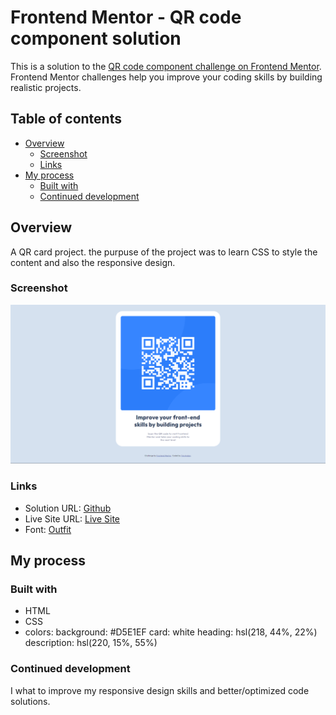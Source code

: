 # Frontend Mentor - QR code component solution

This is a solution to the [QR code component challenge on Frontend Mentor](https://www.frontendmentor.io/challenges/qr-code-component-iux_sIO_H). Frontend Mentor challenges help you improve your coding skills by building realistic projects. 

## Table of contents

- [Overview](#overview)
  - [Screenshot](#screenshot)
  - [Links](#links)
- [My process](#my-process)
  - [Built with](#built-with)
  - [Continued development](#continued-development)


## Overview

A QR card project.
the purpuse of the project was to learn CSS to style the content and also the responsive design.

### Screenshot

![](./design/dekstop-result.png)


### Links

- Solution URL: [Github](https://github.com/timavidon/frontend-mentor-c1)
- Live Site URL: [Live Site](https://your-live-site-url.com)
- Font: [Outfit](https://fonts.google.com/specimen/Outfit)

## My process

### Built with

- HTML
- CSS 
- colors:
    background: #D5E1EF
    card: white
    heading: hsl(218, 44%, 22%)
    description: hsl(220, 15%, 55%)


### Continued development

I what to improve my responsive design skills and better/optimized code solutions.

